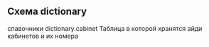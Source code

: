 ## Схема dictionary

спавочники
dictionary.cabinet
Таблица в которой хранятся айди кабинетов и их номера 